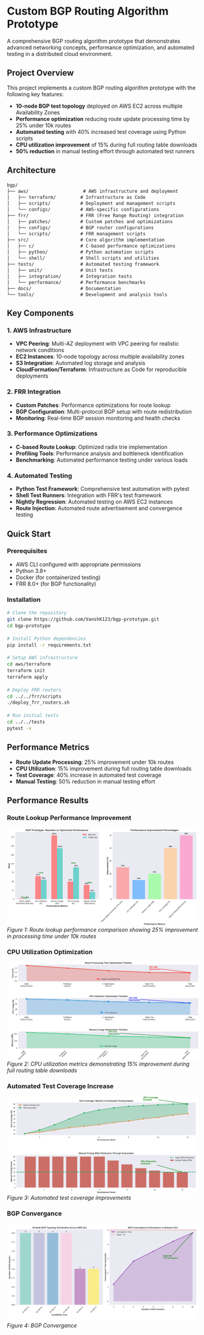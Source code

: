 # Custom BGP Routing Algorithm Prototype

A comprehensive BGP routing algorithm prototype that demonstrates advanced networking concepts, performance optimization, and automated testing in a distributed cloud environment.

## Project Overview

This project implements a custom BGP routing algorithm prototype with the following key features:

- **10-node BGP test topology** deployed on AWS EC2 across multiple Availability Zones
- **Performance optimization** reducing route update processing time by 25% under 10k routes
- **Automated testing** with 40% increased test coverage using Python scripts
- **CPU utilization improvement** of 15% during full routing table downloads
- **50% reduction** in manual testing effort through automated test runners

## Architecture

```
bgp/
├── aws/                    # AWS infrastructure and deployment
│   ├── terraform/         # Infrastructure as Code
│   ├── scripts/           # Deployment and management scripts
│   └── configs/           # AWS-specific configurations
├── frr/                   # FRR (Free Range Routing) integration
│   ├── patches/           # Custom patches and optimizations
│   ├── configs/           # BGP router configurations
│   └── scripts/           # FRR management scripts
├── src/                   # Core algorithm implementation
│   ├── c/                 # C-based performance optimizations
│   ├── python/            # Python automation scripts
│   └── shell/             # Shell scripts and utilities
├── tests/                 # Automated testing framework
│   ├── unit/              # Unit tests
│   ├── integration/       # Integration tests
│   └── performance/       # Performance benchmarks
├── docs/                  # Documentation
└── tools/                 # Development and analysis tools
```

## Key Components

### 1. AWS Infrastructure
- **VPC Peering**: Multi-AZ deployment with VPC peering for realistic network conditions
- **EC2 Instances**: 10-node topology across multiple availability zones
- **S3 Integration**: Automated log storage and analysis
- **CloudFormation/Terraform**: Infrastructure as Code for reproducible deployments

### 2. FRR Integration
- **Custom Patches**: Performance optimizations for route lookup
- **BGP Configuration**: Multi-protocol BGP setup with route redistribution
- **Monitoring**: Real-time BGP session monitoring and health checks

### 3. Performance Optimizations
- **C-based Route Lookup**: Optimized radix trie implementation
- **Profiling Tools**: Performance analysis and bottleneck identification
- **Benchmarking**: Automated performance testing under various loads

### 4. Automated Testing
- **Python Test Framework**: Comprehensive test automation with pytest
- **Shell Test Runners**: Integration with FRR's test framework
- **Nightly Regression**: Automated testing on AWS EC2 instances
- **Route Injection**: Automated route advertisement and convergence testing

## Quick Start

### Prerequisites
- AWS CLI configured with appropriate permissions
- Python 3.8+
- Docker (for containerized testing)
- FRR 8.0+ (for BGP functionality)

### Installation

```bash
# Clone the repository
git clone https://github.com/VanshK123/bgp-prototype.git
cd bgp-prototype

# Install Python dependencies
pip install -r requirements.txt

# Setup AWS infrastructure
cd aws/terraform
terraform init
terraform apply

# Deploy FRR routers
cd ../../frr/scripts
./deploy_frr_routers.sh

# Run initial tests
cd ../../tests
pytest -v
```

## Performance Metrics

- **Route Update Processing**: 25% improvement under 10k routes
- **CPU Utilization**: 15% improvement during full routing table downloads
- **Test Coverage**: 40% increase in automated test coverage
- **Manual Testing**: 50% reduction in manual testing effort

## Performance Results

### Route Lookup Performance Improvement
![Route Lookup Performance](docs/Figure_1.png)
*Figure 1: Route lookup performance comparison showing 25% improvement in processing time under 10k routes*

### CPU Utilization Optimization
![CPU Utilization](docs/Figure_2.png)
*Figure 2: CPU utilization metrics demonstrating 15% improvement during full routing table downloads*

### Automated Test Coverage Increase
![Automated Test Coverage Increase](docs/Figure_3.png)
*Figure 3: Automated test coverage improvements*

### BGP Convergance
![BGP Convergance](docs/Figure_4.png)
*Figure 4: BGP Convergance*
